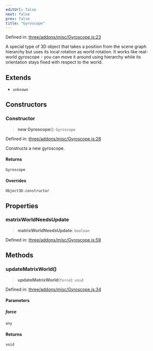 ```yaml
---
editUrl: false
next: false
prev: false
title: "Gyroscope"
---
```


Defined in: [three/addons/misc/Gyroscope.js:23](https://github.com/DefinitelyMaybe/three-i18n/blob/fa57b79433d1c349ffb23a78727299c8d4190136/three/addons/misc/Gyroscope.js#L23)

A special type of 3D object that takes a position from the scene graph hierarchy
but uses its local rotation as world rotation. It works like real-world gyroscope -
you can move it around using hierarchy while its orientation stays fixed with
respect to the world.

## Extends

- `unknown`

## Constructors

### Constructor

> **new Gyroscope**(): `Gyroscope`

Defined in: [three/addons/misc/Gyroscope.js:28](https://github.com/DefinitelyMaybe/three-i18n/blob/fa57b79433d1c349ffb23a78727299c8d4190136/three/addons/misc/Gyroscope.js#L28)

Constructs a new gyroscope.

#### Returns

`Gyroscope`

#### Overrides

`Object3D.constructor`

## Properties

### matrixWorldNeedsUpdate

> **matrixWorldNeedsUpdate**: `boolean`

Defined in: [three/addons/misc/Gyroscope.js:59](https://github.com/DefinitelyMaybe/three-i18n/blob/fa57b79433d1c349ffb23a78727299c8d4190136/three/addons/misc/Gyroscope.js#L59)

## Methods

### updateMatrixWorld()

> **updateMatrixWorld**(`force`): `void`

Defined in: [three/addons/misc/Gyroscope.js:34](https://github.com/DefinitelyMaybe/three-i18n/blob/fa57b79433d1c349ffb23a78727299c8d4190136/three/addons/misc/Gyroscope.js#L34)

#### Parameters

##### force

`any`

#### Returns

`void`
